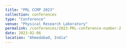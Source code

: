 ```yaml
---
title: "PRL CCMP 2023"
collection: conferences
type: "Conference"
venue: "Physical Research Laboratory"
permalink: /conferences/2023-PRL-conference-number-2
date: 2023-02-06
location: "Ahmedabad, India"
---
```


